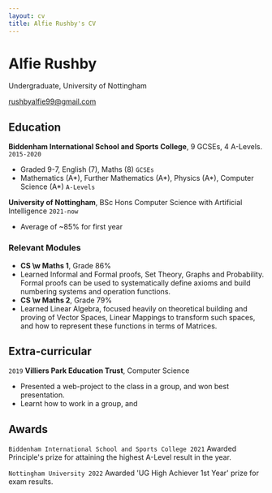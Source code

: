 ```yaml
---
layout: cv
title: Alfie Rushby's CV
---
```

# Alfie Rushby
Undergraduate, University of Nottingham

<div id="webaddress">
<a href="rushbyalfie99@gmail.com">rushbyalfie99@gmail.com</a>
</div>


## Education

__Biddenham International School and Sports College__, 9 GCSEs, 4 A-Levels.
`2015-2020`
- Graded 9-7, English (7), Maths (8) `GCSEs`
- Mathematics (A\*), Further Mathematics (A\*), Physics (A\*), Computer Science (A\*) `A-Levels`

__University of Nottingham__, BSc Hons Computer Science with Artificial Intelligence 
`2021-now`
- Average of ~85% for first year
 
### Relevant Modules

- __CS \w Maths 1__, Grade 86%
- Learned Informal and Formal proofs, Set Theory, Graphs and Probability. Formal proofs can be used to systematically define axioms and build numbering systems and operation functions.
- __CS \w Maths 2__, Grade 79%
- Learned Linear Algebra, focused heavily on theoretical building and proving of Vector Spaces, Linear Mappings to transform such spaces, and how to represent these functions in terms of Matrices.



## Extra-curricular 

`2019`
__Villiers Park Education Trust__, Computer Science
- Presented a web-project to the class in a group, and won best presentation.
- Learnt how to work in a group, and 

## Awards

`Biddenham International School and Sports College 2021`
 Awarded Principle's prize for attaining the highest A-Level result in the year.

`Nottingham University 2022`
 Awarded 'UG High Achiever 1st Year' prize for exam results.


<!-- ### Footer

Last updated: May 2013 -->


